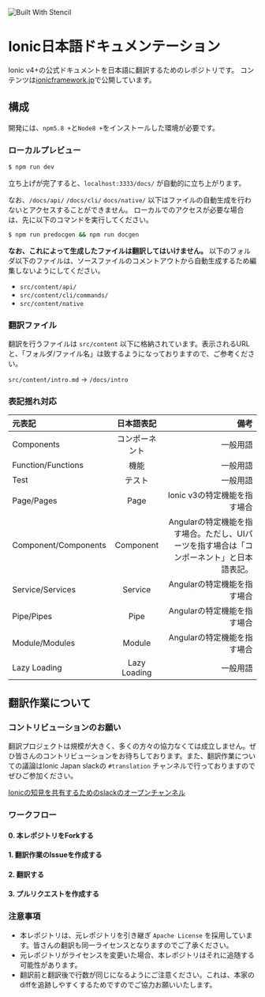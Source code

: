 ![Built With Stencil](https://img.shields.io/badge/-Built%20With%20Stencil-16161d.svg?logo=data%3Aimage%2Fsvg%2Bxml%3Bbase64%2CPD94bWwgdmVyc2lvbj0iMS4wIiBlbmNvZGluZz0idXRmLTgiPz4KPCEtLSBHZW5lcmF0b3I6IEFkb2JlIElsbHVzdHJhdG9yIDE5LjIuMSwgU1ZHIEV4cG9ydCBQbHVnLUluIC4gU1ZHIFZlcnNpb246IDYuMDAgQnVpbGQgMCkgIC0tPgo8c3ZnIHZlcnNpb249IjEuMSIgaWQ9IkxheWVyXzEiIHhtbG5zPSJodHRwOi8vd3d3LnczLm9yZy8yMDAwL3N2ZyIgeG1sbnM6eGxpbms9Imh0dHA6Ly93d3cudzMub3JnLzE5OTkveGxpbmsiIHg9IjBweCIgeT0iMHB4IgoJIHZpZXdCb3g9IjAgMCA1MTIgNTEyIiBzdHlsZT0iZW5hYmxlLWJhY2tncm91bmQ6bmV3IDAgMCA1MTIgNTEyOyIgeG1sOnNwYWNlPSJwcmVzZXJ2ZSI%2BCjxzdHlsZSB0eXBlPSJ0ZXh0L2NzcyI%2BCgkuc3Qwe2ZpbGw6I0ZGRkZGRjt9Cjwvc3R5bGU%2BCjxwYXRoIGNsYXNzPSJzdDAiIGQ9Ik00MjQuNywzNzMuOWMwLDM3LjYtNTUuMSw2OC42LTkyLjcsNjguNkgxODAuNGMtMzcuOSwwLTkyLjctMzAuNy05Mi43LTY4LjZ2LTMuNmgzMzYuOVYzNzMuOXoiLz4KPHBhdGggY2xhc3M9InN0MCIgZD0iTTQyNC43LDI5Mi4xSDE4MC40Yy0zNy42LDAtOTIuNy0zMS05Mi43LTY4LjZ2LTMuNkgzMzJjMzcuNiwwLDkyLjcsMzEsOTIuNyw2OC42VjI5Mi4xeiIvPgo8cGF0aCBjbGFzcz0ic3QwIiBkPSJNNDI0LjcsMTQxLjdIODcuN3YtMy42YzAtMzcuNiw1NC44LTY4LjYsOTIuNy02OC42SDMzMmMzNy45LDAsOTIuNywzMC43LDkyLjcsNjguNlYxNDEuN3oiLz4KPC9zdmc%2BCg%3D%3D&colorA=16161d&style=flat-square)

# Ionic日本語ドキュメンテーション

Ionic v4+の公式ドキュメントを日本語に翻訳するためのレポジトリです。
コンテンツは[ionicframework.jp](http://ionicframework.jp/docs/)で公開しています。

## 構成
開発には、`npm5.8 +`と`Node8 +`をインストールした環境が必要です。

### ローカルプレビュー
```bash
$ npm run dev
```
立ち上げが完了すると、`localhost:3333/docs/` が自動的に立ち上がります。

なお、`/docs/api/` `/docs/cli/` `docs/native/` 以下はファイルの自動生成を行わないとアクセスすることができません。
ローカルでのアクセスが必要な場合は、先に以下のコマンドを実行してください。

```bash
$ npm run predocgen && npm run docgen
```

__なお、これによって生成したファイルは翻訳してはいけません。__
以下のフォルダ以下のファイルは、ソースファイルのコメントアウトから自動生成するため編集しないようにしてください。

- `src/content/api/`
- `src/content/cli/commands/`
- `src/content/native`

### 翻訳ファイル

翻訳を行うファイルは `src/content` 以下に格納されています。表示されるURLと、「フォルダ/ファイル名」は致するようになっておりますので、ご参考ください。

`src/content/intro.md` -> `/docs/intro`

### 表記揺れ対応
| 元表記 | 日本語表記 | 備考 |
|:---|:---:|---:|
| Components |コンポーネント | 一般用語 |
| Function/Functions | 機能 | 一般用語 |
| Test | テスト | 一般用語 |
| Page/Pages | Page | Ionic v3の特定機能を指す場合 |
| Component/Components | Component | Angularの特定機能を指す場合。ただし、UIパーツを指す場合は「コンポーネント」と日本語表記。 |
| Service/Services | Service | Angularの特定機能を指す場合 |
| Pipe/Pipes | Pipe | Angularの特定機能を指す場合 |
| Module/Modules | Module | Angularの特定機能を指す場合 |
| Lazy Loading | Lazy Loading | 一般用語 |


## 翻訳作業について
### コントリビューションのお願い
翻訳プロジェクトは規模が大きく、多くの方々の協力なくては成立しません。ぜひ皆さんのコントリビューションをお待ちしております。また、翻訳作業についての議論はIonic Japan slackの `#translation` チャンネルで行っておりますのでぜひご参加ください。

[Ionicの知見を共有するためのslackのオープンチャンネル](https://ionic-jp.herokuapp.com)

### ワークフロー
#### 0. 本レポジトリをForkする
#### 1. 翻訳作業のIssueを作成する
#### 2. 翻訳する
#### 3. プルリクエストを作成する

### 注意事項
- 本レポジトリは、元レポジトリを引き継ぎ `Apache License` を採用しています。皆さんの翻訳も同一ライセンスとなりますのでご了承ください。
- 元レポジトリがライセンスを変更いた場合、本レポジトリはそれに追随する可能性があります。
- 翻訳前と翻訳後で行数が同じになるようにご注意ください。これは、本家のdiffを追跡しやすくするためですのでご協力お願いいたします。
